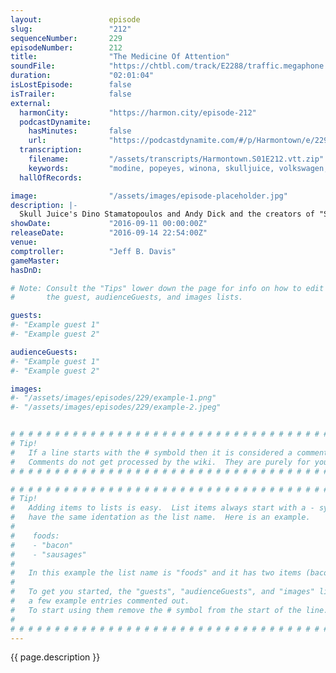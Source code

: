 ```yaml
---
layout:               episode
slug:                 "212"
sequenceNumber:       229
episodeNumber:        212
title:                "The Medicine Of Attention"
soundFile:            "https://chtbl.com/track/E2288/traffic.megaphone.fm/STA5045132074.mp3?updated=1559762320"
duration:             "02:01:04"
isLostEpisode:        false
isTrailer:            false
external:
  harmonCity:         "https://harmon.city/episode-212"
  podcastDynamite:
    hasMinutes:       false
    url:              "https://podcastdynamite.com/#/p/Harmontown/e/229/212"
  transcription:
    filename:         "/assets/transcripts/Harmontown.S01E212.vtt.zip"
    keywords:         "modine, popeyes, winona, skulljuice, volkswagen, duffer, encyclopedia, scoping, rejection, fey, synth, periscoping, delusional, reggie, kroll, rudd, audrey, watts, carpenter, tallest, chapman, costco, grown-up, kubrick, neon"
  hallOfRecords:      

image:                "/assets/images/episode-placeholder.jpg"
description: |-
  Skull Juice's Dino Stamatopoulos and Andy Dick and the creators of "Stranger Things" The Duffer Brothers all in one episode.
showDate:             "2016-09-11 00:00:00Z"
releaseDate:          "2016-09-14 22:54:00Z"
venue:                
comptroller:          "Jeff B. Davis"
gameMaster:           
hasDnD:               

# Note: Consult the "Tips" lower down the page for info on how to edit
#       the guest, audienceGuests, and images lists.

guests:
#- "Example guest 1"
#- "Example guest 2"

audienceGuests:
#- "Example guest 1"
#- "Example guest 2"

images:
#- "/assets/images/episodes/229/example-1.png"
#- "/assets/images/episodes/229/example-2.jpeg"


# # # # # # # # # # # # # # # # # # # # # # # # # # # # # # # # # # # # # # # # # # # # #
# Tip!
#   If a line starts with the # symbold then it is considered a comment.
#   Comments do not get processed by the wiki.  They are purely for your information.
# # # # # # # # # # # # # # # # # # # # # # # # # # # # # # # # # # # # # # # # # # # # #

# # # # # # # # # # # # # # # # # # # # # # # # # # # # # # # # # # # # # # # # # # # # #
# Tip!
#   Adding items to lists is easy.  List items always start with a - symbol and have
#   have the same identation as the list name.  Here is an example.
#
#    foods:
#    - "bacon"
#    - "sausages"
#
#   In this example the list name is "foods" and it has two items (bacon, and sausages).
#
#   To get you started, the "guests", "audienceGuests", and "images" lists below have
#   a few example entries commented out.
#   To start using them remove the # symbol from the start of the line.
#
# # # # # # # # # # # # # # # # # # # # # # # # # # # # # # # # # # # # # # # # # # # # #
---
```


<!-- The episode description will be rendered here -->
{{ page.description }}

<!-- Add your content BELOW here -->
<!-- vvvvvvvvvvvvvvvvvvvvvvvvvvv -->




<!-- ^^^^^^^^^^^^^^^^^^^^^^^^^^^ -->
<!-- Add your content ABOVE here -->

<!-- The episode gallery will be rendered here -->